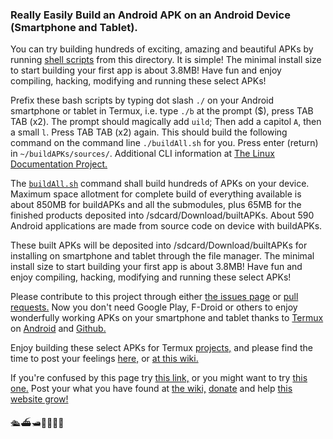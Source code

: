 ### Really Easily Build an Android APK on an Android Device (Smartphone and Tablet).

You can try building hundreds of exciting, amazing and beautiful APKs by running [shell scripts](https://www.google.com/search?q=shell+scripts) from this directory.  It is simple!  The minimal install size to start building your first app is about 3.8MB!  Have fun and enjoy compiling, hacking, modifying and running these select APKs!

Prefix these bash scripts by typing dot slash `./` on your Android smartphone or tablet in Termux, i.e. type `./b` at the prompt ($), press TAB TAB (x2).  The prompt should magically add `uild`; Then add a capitol `A`, then a small `l`.  Press TAB TAB (x2) again.  This should build the following command on the command line `./buildAll.sh` for you.  Press enter (return) in `~/buildAPKs/sources/`.  Additional CLI information at [The Linux Documentation Project.](https://duckduckgo.com/?q=command+line+beginner+site%3Atldp.org)

The [`buildAll.sh`](https://raw.githubusercontent.com/sdrausty/buildAPKs/master/scripts/build/buildAll.sh) command shall build hundreds of APKs on your device.  Maximum space allotment for complete build of everything available is about 850MB for buildAPKs and all the submodules, plus 65MB for the finished products deposited into /sdcard/Download/builtAPKs.  About 590 Android applications are made from source code on device with buildAPKs. 

These built APKs will be deposited into /sdcard/Download/builtAPKs for installing on smartphone and tablet through the file manager.  The minimal install size to start building your first app is about 3.8MB!  Have fun and enjoy compiling, hacking, modifying and running these select APKs!

Please contribute to this project through either [the issues page](https://github.com/sdrausty/buildAPKs/issues) or [pull requests.](https://github.com/sdrausty/buildAPKs/pulls) Now you don't need Google Play, F-Droid or others to enjoy wonderfully working APKs on your smartphone and tablet thanks to [Termux](./pages/asac) on [Android](https://source.android.com/) and [Github.](https://github.com)

Enjoy building these select APKs for Termux [projects,](https://github.com/sdrausty/buildAPKs/tree/master/sources) and please find the time to post your feelings [here,](https://github.com/sdrausty/buildAPKs/issues) or [at this wiki.](https://github.com/sdrausty/buildAPKs/wiki)

If you're confused by this page try [this link,](http://tldp.org/) or you might want to try [this one.](https://www.debian.org/doc/) Post your what you have found at [the wiki,](https://github.com/sdrausty/buildAPKs/wiki) [donate](https://sdrausty.github.io/pages/donate) and help [this website grow!](https://sdrausty.github.io/)


🛳⛴🛥🚢🚤🚣⛵

